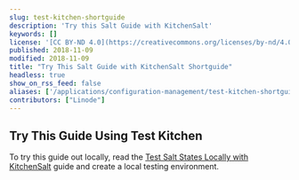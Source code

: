 ```yaml
---
slug: test-kitchen-shortguide
description: 'Try this Salt Guide with KitchenSalt'
keywords: []
license: '[CC BY-ND 4.0](https://creativecommons.org/licenses/by-nd/4.0)'
published: 2018-11-09
modified: 2018-11-09
title: "Try This Salt Guide with KitchenSalt Shortguide"
headless: true
show_on_rss_feed: false
aliases: ['/applications/configuration-management/test-kitchen-shortguide/']
contributors: ["Linode"]
---
```


## Try This Guide Using Test Kitchen

To try this guide out locally, read the [Test Salt States Locally with KitchenSalt](/docs/guides/test-salt-locally-with-kitchen-salt/) guide and create a local testing environment.